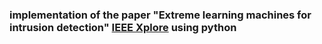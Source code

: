 ### implementation of the paper "Extreme learning machines for intrusion detection" [IEEE Xplore](https://ieeexplore.ieee.org/document/6252449) using python
